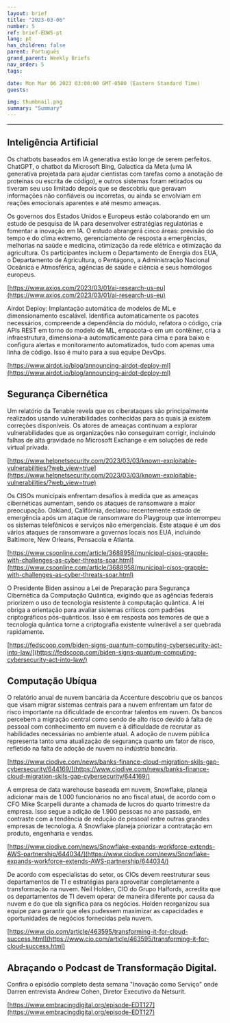 ```yaml
---
layout: brief
title: "2023-03-06"
number: 5
ref: brief-EDW5-pt
lang: pt
has_children: false
parent: Português
grand_parent: Weekly Briefs
nav_order: 5
tags:

date: Mon Mar 06 2023 03:00:00 GMT-0500 (Eastern Standard Time)
guests:

img: thumbnail.png
summary: "Summary"
---
```




---

## Inteligência Artificial

Os chatbots baseados em IA generativa estão longe de serem perfeitos. ChatGPT, o chatbot da Microsoft Bing, Galactica da Meta (uma IA generativa projetada para ajudar cientistas com tarefas como a anotação de proteínas ou escrita de código), e outros sistemas foram retirados ou tiveram seu uso limitado depois que se descobriu que geravam informações não confiáveis ou incorretas, ou ainda se envolviam em reações emocionais aparentes e até mesmo ameaças.

Os governos dos Estados Unidos e Europeus estão colaborando em um estudo de pesquisa de IA para desenvolver estratégias regulatórias e fomentar a inovação em IA. O estudo abrangerá cinco áreas: previsão do tempo e do clima extremo, gerenciamento de resposta a emergências, melhorias na saúde e medicina, otimização da rede elétrica e otimização da agricultura. Os participantes incluem o Departamento de Energia dos EUA, o Departamento de Agricultura, o Pentágono, a Administração Nacional Oceânica e Atmosférica, agências de saúde e ciência e seus homólogos europeus.

[https://www.axios.com/2023/03/01/ai-research-us-eu](https://www.axios.com/2023/03/01/ai-research-us-eu)

Airdot Deploy: Implantação automática de modelos de ML e dimensionamento escalável. Identifica automaticamente os pacotes necessários, compreende a dependência do módulo, refatora o código, cria APIs REST em torno do modelo de ML, empacota-o em um contêiner, cria a infraestrutura, dimensiona-a automaticamente para cima e para baixo e configura alertas e monitoramento automatizados, tudo com apenas uma linha de código. Isso é muito para a sua equipe DevOps.

[https://www.airdot.io/blog/announcing-airdot-deploy-ml](https://www.airdot.io/blog/announcing-airdot-deploy-ml)

## Segurança Cibernética

Um relatório da Tenable revela que os ciberataques são principalmente realizados usando vulnerabilidades conhecidas para as quais já existem correções disponíveis. Os atores de ameaças continuam a explorar vulnerabilidades que as organizações não conseguiram corrigir, incluindo falhas de alta gravidade no Microsoft Exchange e em soluções de rede virtual privada.

[https://www.helpnetsecurity.com/2023/03/03/known-exploitable-vulnerabilities/?web_view=true](https://www.helpnetsecurity.com/2023/03/03/known-exploitable-vulnerabilities/?web_view=true)

Os CISOs municipais enfrentam desafios à medida que as ameaças cibernéticas aumentam, sendo os ataques de ransomware a maior preocupação. Oakland, Califórnia, declarou recentemente estado de emergência após um ataque de ransomware do Playgroup que interrompeu os sistemas telefônicos e serviços não emergenciais. Este ataque é um dos vários ataques de ransomware a governos locais nos EUA, incluindo Baltimore, New Orleans, Pensacola e Atlanta.

[https://www.csoonline.com/article/3688958/municipal-cisos-grapple-with-challenges-as-cyber-threats-soar.html](https://www.csoonline.com/article/3688958/municipal-cisos-grapple-with-challenges-as-cyber-threats-soar.html)

O Presidente Biden assinou a Lei de Preparação para Segurança Cibernética da Computação Quântica, exigindo que as agências federais priorizem o uso de tecnologia resistente à computação quântica. A lei obriga a orientação para avaliar sistemas críticos com padrões criptográficos pós-quânticos. Isso é em resposta aos temores de que a tecnologia quântica torne a criptografia existente vulnerável a ser quebrada rapidamente.

[https://fedscoop.com/biden-signs-quantum-computing-cybersecurity-act-into-law/](https://fedscoop.com/biden-signs-quantum-computing-cybersecurity-act-into-law/)

## Computação Ubíqua

O relatório anual de nuvem bancária da Accenture descobriu que os bancos que visam migrar sistemas centrais para a nuvem enfrentam um fator de risco importante na dificuldade de encontrar talentos em nuvem. Os bancos percebem a migração central como sendo de alto risco devido à falta de pessoal com conhecimento em nuvem e à dificuldade de recrutar as habilidades necessárias no ambiente atual. A adoção de nuvem pública representa tanto uma atualização de segurança quanto um fator de risco, refletido na falta de adoção de nuvem na indústria bancária.

[https://www.ciodive.com/news/banks-finance-cloud-migration-skils-gap-cybersecurity/644169/](https://www.ciodive.com/news/banks-finance-cloud-migration-skils-gap-cybersecurity/644169/)

A empresa de data warehouse baseada em nuvem, Snowflake, planeja adicionar mais de 1.000 funcionários no ano fiscal atual, de acordo com o CFO Mike Scarpelli durante a chamada de lucros do quarto trimestre da empresa. Isso segue a adição de 1.900 pessoas no ano passado, em contraste com a tendência de redução de pessoal entre outras grandes empresas de tecnologia. A Snowflake planeja priorizar a contratação em produto, engenharia e vendas.

[https://www.ciodive.com/news/Snowflake-expands-workforce-extends-AWS-partnership/644034/](https://www.ciodive.com/news/Snowflake-expands-workforce-extends-AWS-partnership/644034/)

De acordo com especialistas do setor, os CIOs devem reestruturar seus departamentos de TI e estratégias para aproveitar completamente a transformação na nuvem. Neil Holden, CIO do Grupo Halfords, acredita que os departamentos de TI devem operar de maneira diferente por causa da nuvem e do que ela significa para os negócios. Holden reorganizou sua equipe para garantir que eles pudessem maximizar as capacidades e oportunidades de negócios fornecidas pela nuvem.

[https://www.cio.com/article/463595/transforming-it-for-cloud-success.html](https://www.cio.com/article/463595/transforming-it-for-cloud-success.html)

## Abraçando o Podcast de Transformação Digital.

Confira o episódio completo desta semana "Inovação como Serviço" onde Darren entrevista Andrew Cohen, Diretor Executivo da Netsurit.

[https://www.embracingdigital.org/episode-EDT127](https://www.embracingdigital.org/episode-EDT127)


